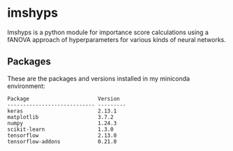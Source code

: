 # imshyps

Imshyps is a python module for importance score calculations using a fANOVA approach of hyperparameters for various kinds of neural networks.

## Packages

These are the packages and versions installed in my miniconda environment:

```
Package                      Version
---------------------------- ---------
keras                        2.13.1
matplotlib                   3.7.2
numpy                        1.24.3
scikit-learn                 1.3.0
tensorflow                   2.13.0
tensorflow-addons            0.21.0
```
